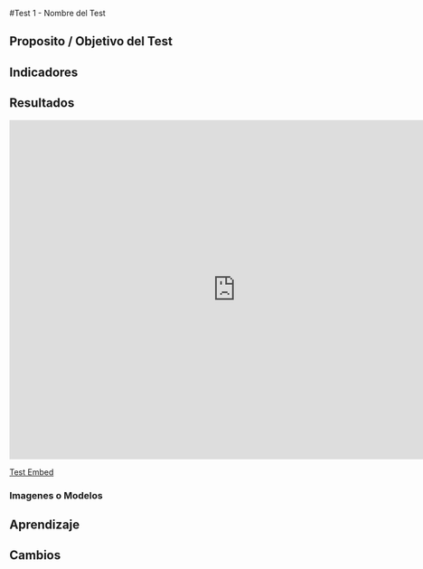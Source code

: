 #Test 1 - Nombre del Test
## Proposito / Objetivo del Test
## Indicadores

## Resultados

 <iframe src="https://myhub.autodesk360.com/ue2f8afa4/shares/public/SH9285eQTcf875d3c539f22626a5ecd975b2?mode=embed" width="800" height="600" allowfullscreen="true" webkitallowfullscreen="true" mozallowfullscreen="true"  frameborder="0"></iframe>

[Test Embed](https://myhub.autodesk360.com/ue2f8afa4/shares/public/SH9285eQTcf875d3c539f22626a5ecd975b2?mode=embed)
### Imagenes o Modelos

## Aprendizaje 
## Cambios
